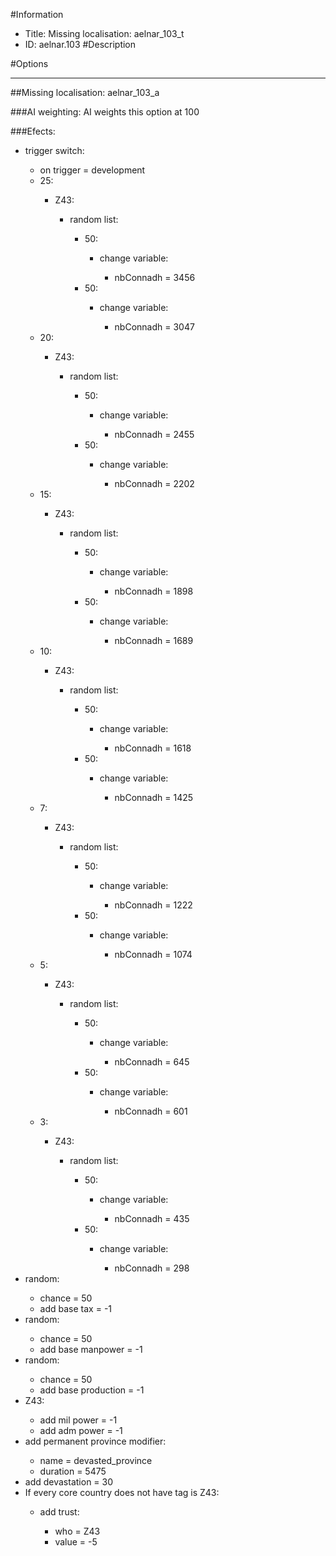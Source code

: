 #Information
 - Title: Missing localisation: aelnar_103_t
 - ID: aelnar.103
#Description

#Options

___
##Missing localisation: aelnar_103_a

###AI weighting:
AI weights this option at 100


###Efects:<ul><li>trigger switch:</li><ul><li>on trigger = development</li><li>25:</li><ul><li>Z43:</li><ul><li>random list:</li><ul><li>50:</li><ul><li>change variable:</li><ul><li>nbConnadh = 3456</li></ul></ul><li>50:</li><ul><li>change variable:</li><ul><li>nbConnadh = 3047</li></ul></ul></ul></ul></ul><li>20:</li><ul><li>Z43:</li><ul><li>random list:</li><ul><li>50:</li><ul><li>change variable:</li><ul><li>nbConnadh = 2455</li></ul></ul><li>50:</li><ul><li>change variable:</li><ul><li>nbConnadh = 2202</li></ul></ul></ul></ul></ul><li>15:</li><ul><li>Z43:</li><ul><li>random list:</li><ul><li>50:</li><ul><li>change variable:</li><ul><li>nbConnadh = 1898</li></ul></ul><li>50:</li><ul><li>change variable:</li><ul><li>nbConnadh = 1689</li></ul></ul></ul></ul></ul><li>10:</li><ul><li>Z43:</li><ul><li>random list:</li><ul><li>50:</li><ul><li>change variable:</li><ul><li>nbConnadh = 1618</li></ul></ul><li>50:</li><ul><li>change variable:</li><ul><li>nbConnadh = 1425</li></ul></ul></ul></ul></ul><li>7:</li><ul><li>Z43:</li><ul><li>random list:</li><ul><li>50:</li><ul><li>change variable:</li><ul><li>nbConnadh = 1222</li></ul></ul><li>50:</li><ul><li>change variable:</li><ul><li>nbConnadh = 1074</li></ul></ul></ul></ul></ul><li>5:</li><ul><li>Z43:</li><ul><li>random list:</li><ul><li>50:</li><ul><li>change variable:</li><ul><li>nbConnadh = 645</li></ul></ul><li>50:</li><ul><li>change variable:</li><ul><li>nbConnadh = 601</li></ul></ul></ul></ul></ul><li>3:</li><ul><li>Z43:</li><ul><li>random list:</li><ul><li>50:</li><ul><li>change variable:</li><ul><li>nbConnadh = 435</li></ul></ul><li>50:</li><ul><li>change variable:</li><ul><li>nbConnadh = 298</li></ul></ul></ul></ul></ul></ul><li>random:</li><ul><li>chance = 50</li><li>add base tax = -1</li></ul><li>random:</li><ul><li>chance = 50</li><li>add base manpower = -1</li></ul><li>random:</li><ul><li>chance = 50</li><li>add base production = -1</li></ul><li>Z43:</li><ul><li>add mil power = -1</li><li>add adm power = -1</li></ul><li>add permanent province modifier:</li><ul><li>name = devasted_province</li><li>duration = 5475</li></ul><li>add devastation = 30</li><li>If every core country does not have tag is Z43:</li><ul><li>add trust:</li><ul><li>who = Z43</li><li>value = -5</li></ul></ul></ul>
